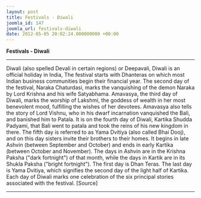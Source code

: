 ```yaml
---
layout: post
title: Festivals - Diwali
joomla_id: 147
joomla_url: festivals-diwali
date: 2012-05-05 20:02:24.000000000 +00:00
---
```

 **Festivals - Diwali**
* * *  
Diwali (also spelled Devali in certain regions) or Deepavali,
Diwali is an official holiday in India,
The festival starts with Dhanteras on which most Indian business communities begin their financial year. The second day of the festival, Naraka Chaturdasi, marks the vanquishing of the demon Naraka by Lord Krishna and his wife Satyabhama. Amavasya, the third day of Diwali, marks the worship of Lakshmi, the goddess of wealth in her most benevolent mood, fulfilling the wishes of her devotees. Amavasya also tells the story of Lord Vishnu, who in his dwarf incarnation vanquished the Bali, and banished him to Patala. It is on the fourth day of Diwali, Kartika Shudda Padyami, that Bali went to patala and took the reins of his new kingdom in there. The fifth day is referred to as Yama Dvitiya (also called Bhai Dooj), and on this day sisters invite their brothers to their homes.
It begins in late Ashvin (between September and October) and ends in early Kartika (between October and November). The days in Ashvin are in the Krishna Paksha ("dark fortnight") of that month, while the days in Kartik are in its Shukla Paksha ("bright fortnight"). The first day is Dhan Teras. The last day is Yama Dvitiya, which signifies the second day of the light half of Kartika. Each day of Diwali marks one celebration of the six principal stories associated with the festival.
[Source]
* * *
  
